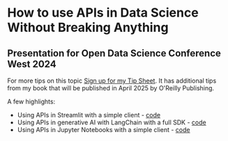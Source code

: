 # How to use APIs in Data Science Without Breaking Anything
## Presentation for Open Data Science Conference West 2024

For more tips on this topic  [Sign up for my Tip Sheet](https://tips.handsonapibook.com/). It has additional tips from my book that will be published in April 2025 by O'Reilly Publishing.

A few highlights:

* Using APIs in Streamlit with a simple client - [code](/streamlit_with_client)
* Using APIs in generative AI with LangChain with a full SDK - [code](/notebooks_with_sdk)
* Using APIs in Jupyter Notebooks with a simple client - [code](/notebooks_with_client)
